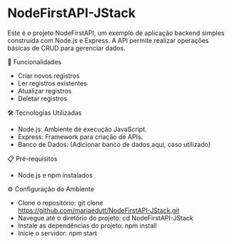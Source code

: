 # NodeFirstAPI-JStack
Este é o projeto NodeFirstAPI, um exemplo de aplicação backend simples construída com Node.js e Express. A API permite realizar operações básicas de CRUD para gerenciar dados.

🚀 Funcionalidades

- Criar novos registros
- Ler registros existentes
- Atualizar registros
- Deletar registros

🛠️ Tecnologias Utilizadas
- Node.js: Ambiente de execução JavaScript.
- Express: Framework para criação de APIs.
- Banco de Dados: (Adicionar banco de dados aqui, caso utilizado)

📋 Pré-requisitos
- Node.js e npm instalados

⚙️ Configuração do Ambiente
- Clone o repositório:
git clone https://github.com/mariaedutt/NodeFirstAPI-JStack.git
- Navegue até o diretório do projeto:
cd NodeFirstAPI-JStack
- Instale as dependências do projeto:
npm install
- Inicie o servidor:
npm start

